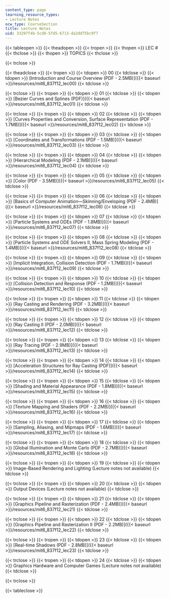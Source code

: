 ```yaml
---
content_type: page
learning_resource_types:
- Lecture Notes
ocw_type: CourseSection
title: Lecture Notes
uid: 33297f4b-5cd8-5fd5-6713-da2dd75bc9f7
---
```


{{< tableopen >}}
{{< theadopen >}}
{{< tropen >}}
{{< thopen >}}
LEC #
{{< thclose >}}
{{< thopen >}}
TOPICS
{{< thclose >}}

{{< trclose >}}

{{< theadclose >}}
{{< tropen >}}
{{< tdopen >}}
00
{{< tdclose >}}
{{< tdopen >}}
[Introduction and Course Overview (PDF - 2.5MB)]({{< baseurl >}}/resources/mit6_837f12_lec00)
{{< tdclose >}}

{{< trclose >}}
{{< tropen >}}
{{< tdopen >}}
01
{{< tdclose >}}
{{< tdopen >}}
[Bezier Curves and Splines (PDF)]({{< baseurl >}}/resources/mit6_837f12_lec01)
{{< tdclose >}}

{{< trclose >}}
{{< tropen >}}
{{< tdopen >}}
02
{{< tdclose >}}
{{< tdopen >}}
[Curves Properties and Conversion, Surface Representation (PDF - 1.7MB)]({{< baseurl >}}/resources/mit6_837f12_lec02)
{{< tdclose >}}

{{< trclose >}}
{{< tropen >}}
{{< tdopen >}}
03
{{< tdclose >}}
{{< tdopen >}}
[Coordinates and Transformations (PDF - 1.5MB)]({{< baseurl >}}/resources/mit6_837f12_lec03)
{{< tdclose >}}

{{< trclose >}}
{{< tropen >}}
{{< tdopen >}}
04
{{< tdclose >}}
{{< tdopen >}}
[Hierarchical Modeling (PDF - 2.1MB)]({{< baseurl >}}/resources/mit6_837f12_lec04)
{{< tdclose >}}

{{< trclose >}}
{{< tropen >}}
{{< tdopen >}}
05
{{< tdclose >}}
{{< tdopen >}}
[Color (PDF - 3.5MB)]({{< baseurl >}}/resources/mit6_837f12_lec05)
{{< tdclose >}}

{{< trclose >}}
{{< tropen >}}
{{< tdopen >}}
06
{{< tdclose >}}
{{< tdopen >}}
[Basics of Computer Animation—Skinning/Enveloping (PDF - 2.4MB)]({{< baseurl >}}/resources/mit6_837f12_lec06)
{{< tdclose >}}

{{< trclose >}}
{{< tropen >}}
{{< tdopen >}}
07
{{< tdclose >}}
{{< tdopen >}}
[Particle Systems and ODEs (PDF - 1.8MB)]({{< baseurl >}}/resources/mit6_837f12_lec07)
{{< tdclose >}}

{{< trclose >}}
{{< tropen >}}
{{< tdopen >}}
08
{{< tdclose >}}
{{< tdopen >}}
[Particle Systems and ODE Solvers II, Mass Spring Modeling (PDF - 1.4MB)]({{< baseurl >}}/resources/mit6_837f12_lec08)
{{< tdclose >}}

{{< trclose >}}
{{< tropen >}}
{{< tdopen >}}
09
{{< tdclose >}}
{{< tdopen >}}
[Implicit Integration, Collision Detection (PDF - 1.7MB)]({{< baseurl >}}/resources/mit6_837f12_lec09)
{{< tdclose >}}

{{< trclose >}}
{{< tropen >}}
{{< tdopen >}}
10
{{< tdclose >}}
{{< tdopen >}}
[Collision Detection and Response (PDF - 1.2MB)]({{< baseurl >}}/resources/mit6_837f12_lec10)
{{< tdclose >}}

{{< trclose >}}
{{< tropen >}}
{{< tdopen >}}
11
{{< tdclose >}}
{{< tdopen >}}
[Ray Casting and Rendering (PDF - 3.2MB)]({{< baseurl >}}/resources/mit6_837f12_lec11)
{{< tdclose >}}

{{< trclose >}}
{{< tropen >}}
{{< tdopen >}}
12
{{< tdclose >}}
{{< tdopen >}}
[Ray Casting II (PDF - 2.0MB)]({{< baseurl >}}/resources/mit6_837f12_lec12)
{{< tdclose >}}

{{< trclose >}}
{{< tropen >}}
{{< tdopen >}}
13
{{< tdclose >}}
{{< tdopen >}}
[Ray Tracing (PDF - 2.9MB)]({{< baseurl >}}/resources/mit6_837f12_lec13)
{{< tdclose >}}

{{< trclose >}}
{{< tropen >}}
{{< tdopen >}}
14
{{< tdclose >}}
{{< tdopen >}}
[Acceleration Structures for Ray Casting (PDF)]({{< baseurl >}}/resources/mit6_837f12_lec14)
{{< tdclose >}}

{{< trclose >}}
{{< tropen >}}
{{< tdopen >}}
15
{{< tdclose >}}
{{< tdopen >}}
[Shading and Material Appearance (PDF - 1.8MB)]({{< baseurl >}}/resources/mit6_837f12_lec15)
{{< tdclose >}}

{{< trclose >}}
{{< tropen >}}
{{< tdopen >}}
16
{{< tdclose >}}
{{< tdopen >}}
[Texture Mapping and Shaders (PDF - 2.2MB)]({{< baseurl >}}/resources/mit6_837f12_lec16)
{{< tdclose >}}

{{< trclose >}}
{{< tropen >}}
{{< tdopen >}}
17
{{< tdclose >}}
{{< tdopen >}}
[Sampling, Aliasing, and Mipmaps (PDF - 1.6MB)]({{< baseurl >}}/resources/mit6_837f12_lec17)
{{< tdclose >}}

{{< trclose >}}
{{< tropen >}}
{{< tdopen >}}
18
{{< tdclose >}}
{{< tdopen >}}
[Global Illumination and Monte Carlo (PDF - 2.7MB)]({{< baseurl >}}/resources/mit6_837f12_lec18)
{{< tdclose >}}

{{< trclose >}}
{{< tropen >}}
{{< tdopen >}}
19
{{< tdclose >}}
{{< tdopen >}}
Image-Based Rendering and Lighting (Lecture notes not available)
{{< tdclose >}}

{{< trclose >}}
{{< tropen >}}
{{< tdopen >}}
20
{{< tdclose >}}
{{< tdopen >}}
Output Devices (Lecture notes not available)
{{< tdclose >}}

{{< trclose >}}
{{< tropen >}}
{{< tdopen >}}
21
{{< tdclose >}}
{{< tdopen >}}
[Graphics Pipeline and Rasterization (PDF - 2.4MB)]({{< baseurl >}}/resources/mit6_837f12_lec21)
{{< tdclose >}}

{{< trclose >}}
{{< tropen >}}
{{< tdopen >}}
22
{{< tdclose >}}
{{< tdopen >}}
[Graphics Pipeline and Rasterization II (PDF - 2.2MB)]({{< baseurl >}}/resources/mit6_837f12_lec22)
{{< tdclose >}}

{{< trclose >}}
{{< tropen >}}
{{< tdopen >}}
23
{{< tdclose >}}
{{< tdopen >}}
[Real-time Shadows (PDF - 2.8MB)]({{< baseurl >}}/resources/mit6_837f12_lec23)
{{< tdclose >}}

{{< trclose >}}
{{< tropen >}}
{{< tdopen >}}
24
{{< tdclose >}}
{{< tdopen >}}
Graphics Hardware and Computer Games (Lecture notes not available)
{{< tdclose >}}

{{< trclose >}}

{{< tableclose >}}